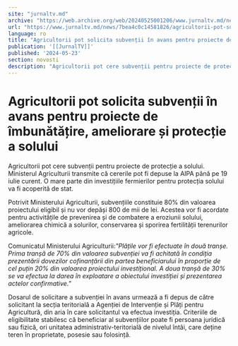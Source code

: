 ```yaml
---
site: "jurnaltv.md"
archive: "https://web.archive.org/web/20240525001206/www.jurnaltv.md/news/7bea4c0c14581826/agricultorii-pot-solicita-subventii-in-avans-pentru-proiecte-de-imbunatatire-ameliorare-si-protectie-a-solului.html"
url: "https://www.jurnaltv.md/news/7bea4c0c14581826/agricultorii-pot-solicita-subventii-in-avans-pentru-proiecte-de-imbunatatire-ameliorare-si-protectie-a-solului.html"
language: ro
title: "Agricultorii pot solicita subvenții în avans pentru proiecte de îmbunătățire, ameliorare și protecție a solului"
publication: '[[JurnalTV]]'
published: '2024-05-23'
section: novosti
description: "Agricultorii pot cere subvenții pentru proiecte de protecție a solului. Ministerul Agriculturii transmite că cererile pot fi depuse la AIPA până pe 19 iulie curent. O mare parte din investițiile fermierilor pentru protecția solului va fi acoperită de stat."
---
```


# Agricultorii pot solicita subvenții în avans pentru proiecte de îmbunătățire, ameliorare și protecție a solului

Agricultorii pot cere subvenții pentru proiecte de protecție a solului. Ministerul Agriculturii transmite că cererile pot fi depuse la AIPA până pe 19 iulie curent. O mare parte din investițiile fermierilor pentru protecția solului va fi acoperită de stat.

Potrivit Ministerului Agriculturii, subvențiile constituie 80% din valoarea proiectului eligibil și nu vor depăși 800 de mii de lei. Acestea vor fi acordate pentru activitățile de prevenirea și de combatere a eroziunii solului, ameliorarea chimică a solurilor, conservarea și sporirea fertilității terenurilor agricole.

Comunicatul Ministerului Agriculturii:*"Plățile vor fi efectuate în două tranșe. Prima tranșă de 70% din valoarea subvenției va fi achitată în condiția prezentării dovezilor cofinanțării din partea beneficiarului în proporție de cel puțin 20% din valoarea proiectului investițional. A doua tranșă de 30% se va efectua la darea în exploatare a obiectului investiției și prezentarea actelor confirmative."*

Dosarul de solicitare a subvenției în avans urmează a fi depus de către solicitant la secția teritorială a Agenției de Intervenție și Plăți pentru Agricultură, din aria în care solicitantul va efectua investiția. Criteriile de eligibilitate stabilesc că beneficiar al subvențiilor poate fi persoana juridică sau fizică, ori unitatea administrativ-teritorială de nivelul întâi, care deține teren în proprietate, posesie sau folosință.